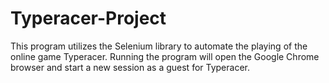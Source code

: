 # Typeracer-Project
This program utilizes the Selenium library to automate the playing of the online game Typeracer. Running the program will open the Google Chrome browser and start a new session as a guest for Typeracer. 
